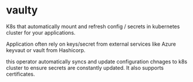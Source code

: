 # vaulty

K8s that automatically mount and refresh config / secrets in kubernetes cluster for your applications. 

Application often rely on keys/secret from external services like Azure keyvaut or vault from Hashicorp. 

this operator automatically syncs and update configuration chnages to k8s cluster to ensure secrets are constantly updated. 
It also supports certificates. 

